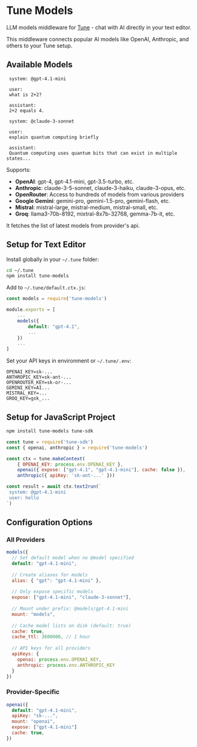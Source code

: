 # Tune Models

LLM models middleware for [Tune](https://github.com/iovdin/tune) - chat with AI directly in your text editor.

This middleware connects popular AI models like OpenAI, Anthropic, and others to your Tune setup.

## Available Models

```chat
 system: @gpt-4.1-mini

 user: 
 what is 2+2?

 assistant: 
 2+2 equals 4.

 system: @claude-3-sonnet  

 user: 
 explain quantum computing briefly

 assistant: 
 Quantum computing uses quantum bits that can exist in multiple states...
```

Supports:
- **OpenAI**: gpt-4, gpt-4.1-mini, gpt-3.5-turbo, etc.
- **Anthropic**: claude-3-5-sonnet, claude-3-haiku, claude-3-opus, etc.  
- **OpenRouter**: Access to hundreds of models from various providers
- **Google Gemini**: gemini-pro, gemini-1.5-pro, gemini-flash, etc.
- **Mistral**: mistral-large, mistral-medium, mistral-small, etc.
- **Groq**: llama3-70b-8192, mixtral-8x7b-32768, gemma-7b-it, etc.

It fetches the list of latest models from provider's api.

## Setup for Text Editor

Install globally in your `~/.tune` folder:

```bash
cd ~/.tune
npm install tune-models
```

Add to `~/.tune/default.ctx.js`:

```javascript
const models = require('tune-models')

module.exports = [
    ...
    models({
        default: "gpt-4.1",
        ...
    })
    ...
]
```

Set your API keys in environment or `~/.tune/.env`:
```
OPENAI_KEY=sk-...
ANTHROPIC_KEY=sk-ant-...
OPENROUTER_KEY=sk-or-...
GEMINI_KEY=AI...
MISTRAL_KEY=...
GROQ_KEY=gsk_...
```

## Setup for JavaScript Project

```bash
npm install tune-models tune-sdk
```

```javascript
const tune = require('tune-sdk')
const { openai, anthropic } = require('tune-models')

const ctx = tune.makeContext(
    { OPENAI_KEY: process.env.OPENAI_KEY }, 
    openai({ expose: ["gpt-4.1", "gpt-4.1-mini"], cache: false }), 
    anthropic({ apiKey: 'sk-ant-...' }))

const result = await ctx.text2run(`
 system: @gpt-4.1-mini
 user: hello
`)
```

## Configuration Options

### All Providers
```javascript
models({
  // Set default model when no @model specified
  default: "gpt-4.1-mini",
  
  // Create aliases for models  
  alias: { "gpt": "gpt-4.1-mini" },
  
  // Only expose specific models
  expose: ["gpt-4.1-mini", "claude-3-sonnet"],
  
  // Mount under prefix: @models/gpt-4.1-mini
  mount: "models",
  
  // Cache model lists on disk (default: true)
  cache: true,
  cache_ttl: 3600000, // 1 hour
  
  // API keys for all providers
  apiKeys: {
    openai: process.env.OPENAI_KEY,
    anthropic: process.env.ANTHROPIC_KEY
  }
})
```

### Provider-Specific
```javascript
openai({ 
  default: "gpt-4.1-mini",
  apiKey: "sk-...",
  mount: "openai",
  expose: ["gpt-4.1-mini"]
  cache: true,
})

```
